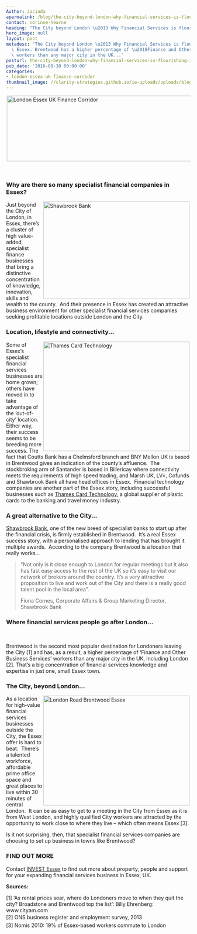 ```yaml
---
Author: Jacinda
apermalink: /blog/the-city-beyond-london-why-financial-services-is-flourishing-in-essex
contact: corinne-hearne
heading: "The City beyond London \u2013 Why Financial Services is flourishing in Essex"
hero_image: null
layout: post
metadesc: "The City beyond London \u2013 Why Financial Services is flourishing in\
  \ Essex. Brentwood has a higher percentage of \u2018Finance and Other Business Services\u2019\
  \ workers than any major city in the UK..."
posturl: the-city-beyond-london-why-financial-services-is-flourishing-in-essex
pub_date: '2016-08-30 00:00:00'
categories:
- london-essex-uk-finance-corridor
thumbnail_image: //clarity-strategies.github.io/ie-uploads/uploads/blog/1_London_Rd_Brentwood-2_mini.jpg
---
```


<p><img alt='London Essex UK Finance Corridor' src='//clarity-strategies.github.io/ie-uploads/uploads/blog/LEFC_Icon_V2.0-META_RGB_600px_.jpg' style='width: 600px; height: 179px; margin-left: 2px; margin-right: 2px;'/></p><p> </p><h3>Why are there so many specialist financial companies in Essex?</h3><p><img alt='Shawbrook Bank' src='//clarity-strategies.github.io/ie-uploads/uploads/blog/Shawbrook-Bank-700.jpg' style='line-height: 20.8px; width: 400px; margin-left: 2px; margin-right: 2px; float: right; height: 266px;'/></p><p>Just beyond the City of London, in Essex, there’s a cluster of high value-added, specialist finance businesses that bring a distinctive concentration of knowledge, innovation, skills and wealth to the county.  And their presence in Essex has created an attractive business environment for other specialist financial services companies seeking profitable locations outside London and the City.</p><h3>Location, lifestyle and connectivity…</h3><p><img alt='Thames Card Technology' src='//clarity-strategies.github.io/ie-uploads/uploads/blog/Thames-Card-Technology_400.jpg' style='width: 400px; height: 299px; margin-left: 2px; margin-right: 2px; float: right;'/>Some of Essex’s specialist financial services businesses are home grown; others have moved in to take advantage of the ‘out-of-city’ location. Either way, their success seems to be breeding more success. The fact that Coutts Bank has a Chelmsford branch and BNY Mellon UK is based in Brentwood gives an indication of the county’s affluence.  The stockbroking arm of Santander is based in Billericay where connectivity meets the requirements of high speed trading, and Marsh UK, LV=, Cofunds and Shawbrook Bank all have head offices in Essex.  Financial technology companies are another part of the Essex story, including successful businesses such as <a href='thames-card-technology-wins-contract-to-produce-over-one-million-chip-payme#.V8bAxFsrLIU'>Thames Card Technology</a>, a global supplier of plastic cards to the banking and travel money industry.</p><h3>A great alternative to the City…</h3><p><a href='essex-based-bank-shawbrook-valued-at-725m#.V8bA-lsrLIU' target='_blank'>Shawbrook Bank</a>, one of the new breed of specialist banks to start up after the financial crisis, is firmly established in Brentwood.  It’s a real Essex success story, with a personalised approach to lending that has brought it multiple awards.  According to the company Brentwood is a location that really works...  </p><blockquote><p>“Not only is it close enough to London for regular meetings but it also has fast easy access to the rest of the UK so it’s easy to visit our network of brokers around the country. It’s a very attractive proposition to live and work out of the City and there is a really good talent pool in the local area”.</p><p>Fiona Cornes, Corporate Affairs &amp; Group Marketing Director, Shawbrook Bank</p></blockquote><h3>Where financial services people go after London…</h3><p> </p><p>Brentwood is the second most popular destination for Londoners leaving the City [1] and has, as a result, a higher percentage of ‘Finance and Other Business Services’ workers than any major city in the UK, including London [2]. That’s a big concentration of financial services knowledge and expertise in just one, small Essex town.</p><h3>The City, beyond London…</h3><p><img alt='London Road Brentwood Essex' src='//clarity-strategies.github.io/ie-uploads/uploads/blog/1_London_Rd_Brentwood-6_400.jpg' style='line-height: 20.8px; width: 400px; height: 300px; margin-left: 2px; margin-right: 2px; float: right;'/></p><p>As a location for high-value financial services businesses outside the City, the Essex offer is hard to beat.  There’s a talented workforce, affordable prime office space and great places to live within 30 minutes of central London.  It can be as easy to get to a meeting in the City from Essex as it is from West London, and highly qualified City workers are attracted by the opportunity to work close to where they live – which often means Essex [3].</p><p>Is it not surprising, then, that specialist financial services companies are choosing to set up business in towns like Brentwood?</p><h3>FIND OUT MORE</h3><p>Contact <a href='http://www.investessex.co.uk/' target='_blank'>INVEST Essex</a> to find out more about property, people and support for your expanding financial services business in Essex, UK.</p><p><strong>Sources:</strong></p><p>[1] ‘As rental prices soar, where do Londoners move to when they quit the city? Broadstone and Brentwood top the list’: Billy Ehrenberg: www.cityam.com   <br/><span style='line-height: 1.6;'>[2] ONS business register and employment survey, 2013</span><br/><span style='line-height: 1.6;'>[3] Nomis 2010: 19% of Essex-based workers commute to London</span></p>